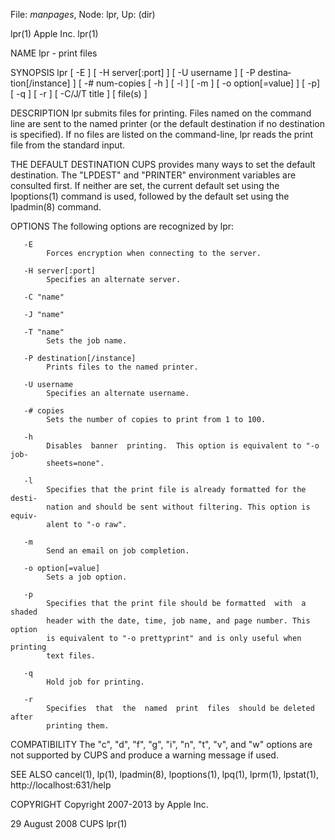File: *manpages*,  Node: lpr,  Up: (dir)

lpr(1)                            Apple Inc.                            lpr(1)



NAME
       lpr - print files

SYNOPSIS
       lpr  [  -E  ]  [  -H  server[:port]  ]  [  -U  username ] [ -P destina‐
       tion[/instance] ] [ -#  num-copies  [  -h  ]  [  -l  ]  [  -m  ]  [  -o
       option[=value] ] [ -p] [ -q ] [ -r ] [ -C/J/T title ] [ file(s) ]

DESCRIPTION
       lpr  submits  files  for  printing. Files named on the command line are
       sent to the named printer (or the default destination if no destination
       is  specified).  If  no files are listed on the command-line, lpr reads
       the print file from the standard input.

THE DEFAULT DESTINATION
       CUPS provides many ways to set the default  destination.  The  "LPDEST"
       and "PRINTER" environment variables are consulted first. If neither are
       set, the current default set using the lpoptions(1)  command  is  used,
       followed by the default set using the lpadmin(8) command.

OPTIONS
       The following options are recognized by lpr:

       -E
            Forces encryption when connecting to the server.

       -H server[:port]
            Specifies an alternate server.

       -C "name"

       -J "name"

       -T "name"
            Sets the job name.

       -P destination[/instance]
            Prints files to the named printer.

       -U username
            Specifies an alternate username.

       -# copies
            Sets the number of copies to print from 1 to 100.

       -h
            Disables  banner  printing.  This option is equivalent to "-o job-
            sheets=none".

       -l
            Specifies that the print file is already formatted for the  desti‐
            nation and should be sent without filtering. This option is equiv‐
            alent to "-o raw".

       -m
            Send an email on job completion.

       -o option[=value]
            Sets a job option.

       -p
            Specifies that the print file should be formatted  with  a  shaded
            header with the date, time, job name, and page number. This option
            is equivalent to "-o prettyprint" and is only useful when printing
            text files.

       -q
            Hold job for printing.

       -r
            Specifies  that  the  named  print  files  should be deleted after
            printing them.

COMPATIBILITY
       The "c", "d", "f", "g", "i", "n", "t", "v", and  "w"  options  are  not
       supported by CUPS and produce a warning message if used.

SEE ALSO
       cancel(1), lp(1), lpadmin(8), lpoptions(1), lpq(1), lprm(1), lpstat(1),
       http://localhost:631/help

COPYRIGHT
       Copyright 2007-2013 by Apple Inc.



29 August 2008                       CUPS                               lpr(1)
